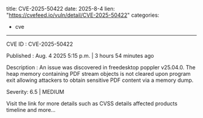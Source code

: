 
title: CVE-2025-50422
date: 2025-8-4
lien: "https://cvefeed.io/vuln/detail/CVE-2025-50422"
categories:
  - cve
---

CVE ID : CVE-2025-50422

Published :  Aug. 4
2025
5:15 p.m. | 3 hours
54 minutes ago

Description : An issue was discovered in freedesktop poppler v25.04.0. The heap memory containing PDF stream objects is not cleared upon program exit
allowing attackers to obtain sensitive PDF content via a memory dump.

Severity: 6.5 | MEDIUM

Visit the link for more details
such as CVSS details
affected products
timeline
and more...
